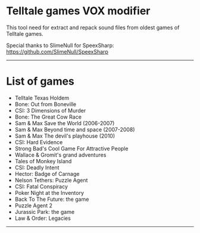 # Telltale games VOX modifier

This tool need for extract and repack sound files from oldest games of Telltale games.

Special thanks to SlimeNull for SpeexSharp: https://github.com/SlimeNull/SpeexSharp


***
#  List of games
  - Telltale Texas Holdem
  - Bone: Out from Boneville
  - CSI: 3 Dimensions of Murder
  - Bone: The Great Cow Race
  - Sam & Max Save the World (2006-2007)
  - Sam & Max Beyond time and space (2007-2008)
  - Sam & Max The devil's playhouse (2010)
  - CSI: Hard Evidence
  - Strong Bad's Cool Game For Attractive People
  - Wallace & Gromit's grand adventures
  - Tales of Monkey Island
  - CSI: Deadly Intent
  - Hector: Badge of Carnage
  - Nelson Tethers: Puzzle Agent
  - CSI: Fatal Conspiracy
  - Poker Night at the Inventory
  - Back To The Future: the game
  - Puzzle Agent 2
  - Jurassic Park: the game
  - Law & Order: Legacies
***